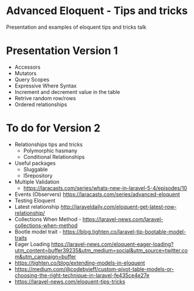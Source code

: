 # Advanced Eloquent - Tips and tricks
Presentation and examples of eloquent tips and tricks talk

# Presentation Version 1
- Accessors
- Mutators
- Query Scopes
- Expressive Where Syntax
- Increment and decrement value in the table
- Retrive random row/rows
- Ordered relationships

# To do for Version 2
- Relationships tips and tricks
    - Polymorphic hasmany
    - Conditional Relationships
- Useful packages
    - Sluggable
    - l5repository
- Multiple Validation
    - https://laracasts.com/series/whats-new-in-laravel-5-4/episodes/10
- Events (Observers)
https://laracasts.com/series/advanced-eloquent
- Testing Eloquent
- Latest relationship
http://laraveldaily.com/eloquent-get-latest-row-relationship/
- Collections When Method - https://laravel-news.com/laravel-collections-when-method
- Bootle model trait - https://blog.tighten.co/laravel-tip-bootable-model-traits
- Eager Loading https://laravel-news.com/eloquent-eager-loading?utm_content=buffer39235&utm_medium=social&utm_source=twitter.com&utm_campaign=buffer
- https://tighten.co/blog/extending-models-in-eloquent
- https://medium.com/@codebyjeff/custom-pivot-table-models-or-choosing-the-right-technique-in-laravel-fe435ce4e27e
- https://laravel-news.com/eloquent-tips-tricks

